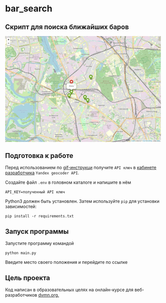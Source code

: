 # bar_search
## Скрипт для поиска ближайших баров

![Alt text](screenshot/Screenshot.png?raw=true "Optional Title")

## Подготовка к работе
Перед использованием по [gif-инструкци](https://dvmn.org/filer/canonical/1571923627/382/) получите `API ключ` в [кабинете разработчика](https://developer.tech.yandex.ru/) `Yandex geocoder API`.

Создайте файл `.env` в головном каталоге и напишите в нём

```
API_KEY=полученный API ключ
```

Python3 должен быть установлен. Затем используйте `pip` для установки зависимостей:

```
pip install -r requirements.txt
```

## Запуск программы

Запустите программу командой

```
python main.py
```

Введите место своего положения и перейдите по ссылке

## Цель проекта

Код написан в образовательных целях на онлайн-курсе для веб-разработчиков [dvmn.org.](https://dvmn.org/)
